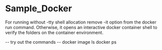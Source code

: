 # Sample_Docker

For running without -tty shell allocation
remove -it option from the docker run command. Otherwise, it opens an interactive docker container shell to verify the folders 
on the container environment.

-- try out the commands --
docker image ls
docker ps


